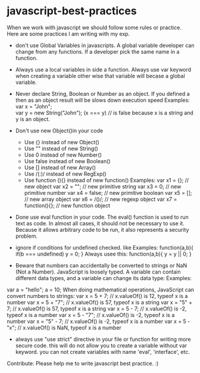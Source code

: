 javascript-best-practices
========================

When we work with javascript we should follow some rules or practice. Here are some practices I am writing with my exp.

* don't use Global Variables in javascripts. A global variable developer can change from any functions. If a developer pick the same name in a function.
* Always use a local variables in side a function. Always use var keyword when creating a variable other wise that variable will becase a global variable.
* Never declare String, Boolean or Number as an object. If you defined a then as an object result will be slows down execution speed
 Examples:
  var x = "John";             
  var y = new String("John");
  (x === y) // is false because x is a string and y is an object. 

* Don't use new Object()in your code 
  * Use {} instead of new Object()
  * Use "" instead of new String()
  * Use 0 instead of new Number()
  * Use false instead of new Boolean()
  * Use [] instead of new Array()
  * Use /(:)/ instead of new RegExp()
  * Use function (){} instead of new function()
Examples: 
  var x1 = {};           // new object
  var x2 = "";           // new primitive string
  var x3 = 0;            // new primitive number
  var x4 = false;        // new primitive boolean
  var x5 = [];           // new array object
  var	x6 = /()/;         // new regexp object
  var x7 = function(){}; // new function object

* Done use eval function in your code. The eval() function is used to run text as code. In almost all cases, it should not be necessary to use it. Because it allows arbitrary code to be run, it also represents a security problem.
* ignore if conditions for undefined checked. like
Examples:
 function(a,b){
   if(b === undefined)
     y = 0;
 }
Always usee this:
 function(a,b){
   y = y || 0;
 }

* Beware that numbers can accidentally be converted to strings or NaN (Not a Number). JavaScript is loosely typed. A variable can contain different data types, and a variable can change its data type:
Examples:

var a = "hello";
a = 10;
When doing mathematical operations, JavaScript can convert numbers to strings:
  var x = 5 + 7;       // x.valueOf() is 12,  typeof x is a number
  var x = 5 + "7";     // x.valueOf() is 57,  typeof x is a string
  var x = "5" + 7;     // x.valueOf() is 57,  typeof x is a string
  var x = 5 - 7;       // x.valueOf() is -2,  typeof x is a number
  var x = 5 - "7";     // x.valueOf() is -2,  typeof x is a number
  var x = "5" - 7;     // x.valueOf() is -2,  typeof x is a number
  var x = 5 - "x";     // x.valueOf() is NaN, typeof x is a number
  
* always use "use strict" directive in your file or function for writing more secure code. this will do not allow you to create a variable without var keyword. you can not create variables with name 'eval', 'interface', etc.



Contribute: 
Please help me to write javascript best practice. :)
